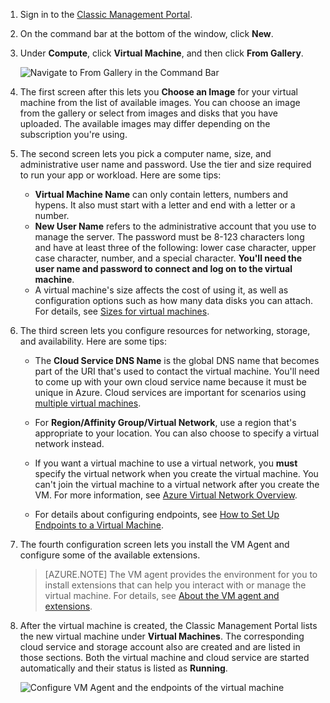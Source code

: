 1. Sign in to the [Classic Management Portal](http://manage.windowsazure.cn). 

2. On the command bar at the bottom of the window, click **New**.

3. Under **Compute**, click **Virtual Machine**, and then click **From Gallery**.

	![Navigate to From Gallery in the Command Bar](./media/virtual-machines-create-WindowsVM/fromgallery.png)

4. The first screen after this lets you **Choose an Image** for your virtual machine from the list of available images. You can choose an image from the gallery or select from images and disks that you have uploaded. The available images may differ depending on the subscription you're using.

5. The second screen lets you pick a computer name, size, and administrative user name and password. Use the tier and size required to run your app or workload. Here are some tips:

	- **Virtual Machine Name** can only contain letters, numbers and hypens. It also must start with a letter and end with a letter or a number.
	- **New User Name** refers to the administrative account that you use to manage the server. The password must be 8-123 characters long and have at least three of the following: lower case character, upper case character, number, and a special character. **You'll need the user name and password to connect and log on to the virtual machine**.
	- A virtual machine's size affects the cost of using it, as well as configuration options such as how many data disks you can attach. For details, see [Sizes for virtual machines](/documentation/articles/virtual-machines-windows-sizes/).

6. The third screen lets you configure resources for networking, storage, and availability. Here are some tips:

	- The **Cloud Service DNS Name** is the global DNS name that becomes part of the URI that's used to contact the virtual machine. You'll need to come up with your own cloud service name because it must be unique in Azure. Cloud services are important for scenarios using [multiple virtual machines](/documentation/articles/virtual-machines-windows-classic-connect-vms/).

	- For **Region/Affinity Group/Virtual Network**, use a region that's appropriate to your location. You can also choose to specify a virtual network instead.

	- If you want a virtual machine to use a virtual network, you **must** specify the virtual network when you create the virtual machine. You can't join the virtual machine to a virtual network after you create the VM. For more information, see [Azure Virtual Network Overview](/documentation/articles/virtual-networks-overview/).
	
	- For details about configuring endpoints, see [How to Set Up Endpoints to a Virtual Machine](/documentation/articles/virtual-machines-windows-classic-setup-endpoints/).

7. The fourth configuration screen lets you install the VM Agent and configure some of the available extensions.

	>[AZURE.NOTE] The VM agent provides the environment for you to install extensions that can help you interact with or manage the virtual machine. For details, see [About the VM agent and extensions](/documentation/articles/virtual-machines-windows-classic-agents-and-extensions/).  

8. After the virtual machine is created, the Classic Management Portal lists the new virtual machine under **Virtual Machines**. The corresponding cloud service and storage account also are created and are listed in those sections. Both the virtual machine and cloud service are started automatically and their status is listed as **Running**.

	![Configure VM Agent and the endpoints of the virtual machine](./media/virtual-machines-create-WindowsVM/vmcreated.png)
